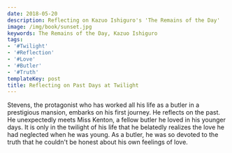 ```yaml
---
date: 2018-05-20
description: Reflecting on Kazuo Ishiguro's 'The Remains of the Day'
image: /img/book/sunset.jpg
keywords: The Remains of the Day, Kazuo Ishiguro
tags:
- '#Twilight'
- '#Reflection'
- '#Love'
- '#Butler'
- '#Truth'
templateKey: post
title: Reflecting on Past Days at Twilight
---
```

Stevens, the protagonist who has worked all his life as a butler in a prestigious mansion, embarks on his first journey. He reflects on the past. He unexpectedly meets Miss Kenton, a fellow butler he loved in his younger days. It is only in the twilight of his life that he belatedly realizes the love he had neglected when he was young. As a butler, he was so devoted to the truth that he couldn't be honest about his own feelings of love.
